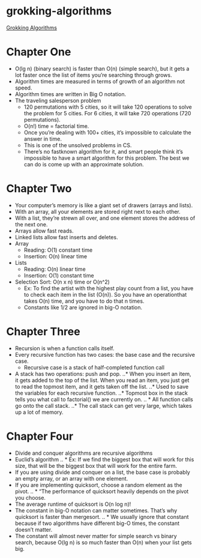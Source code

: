 # grokking-algorithms
[Grokking Algorithms](https://www.manning.com/books/grokking-algorithms)

# Chapter One

* O(lg n) (binary search) is faster than O(n) (simple search), but it gets a lot faster once the list of items you’re searching through grows.
* Algorithm times are measured in terms of growth of an algorithm not speed.
* Algorithm times are written in Big O notation.
* The traveling salesperson problem
  * 120 permutations with 5 cities, so it will take 120 operations to solve the problem for 5 cities. For 6 cities, it will take 720 operations (720 permutations).
  * O(n!) time = factorial time.
  * Once you’re dealing with 100+ cities, it’s impossible to calculate the answer in time.
  * This is one of the unsolved problems in CS.
  * There’s no fastknown algorithm for it, and smart people think it’s impossible to have a smart algorithm for this problem. The best we can do is come up with an approximate solution.

# Chapter Two
* Your computer’s memory is like a giant set of drawers (arrays and lists).
* With an array, all your elements are stored right next to each other.
* With a list, they’re strewn all over, and one element stores the address of the next one.
* Arrays allow fast reads.
* Linked lists allow fast inserts and deletes.
* Array
  * Reading: O(1) constant time
  * Insertion: O(n) linear time
* Lists
  * Reading: O(n) linear time
  * Insertion: O(1) constant time
* Selection Sort: O(n x n) time or O(n^2)
  * Ex: To find the artist with the highest play count from a list, you have to check each item in the list (O(n)). So you have an operationthat takes O(n) time, and you have to do that n times.
  * Constants like 1/2 are ignored in big-O notation.

# Chapter Three
* Recursion is when a function calls itself.
* Every recursive function has two cases: the base case and the recursive case.
  * Recursive case is a stack of half-completed function call
* A stack has two operations: push and pop.
..* When you insert an item, it gets added to the top of the list. When you read an item, you just get to read the topmost item, and it gets taken off the list.
..* Used to save the variables for each recursive function.
..* Topmost box in the stack tells you what call to factorial() we are currently on.
.. * All function calls go onto the call stack.
..* The call stack can get very large, which takes up a lot of memory.

# Chapter Four
* Divide and conquer algorithms are recursive algorithms
* Euclid’s algorithm
.. * Ex: If we find the biggest box that will work for this size, that will be the biggest box that will work for the entire farm.
* If you are using divide and conquer on a list, the base case is probably an empty array, or an array with one element.
* If you are implementing quicksort, choose a random element as the pivot.
.. * “The performance of quicksort heavily depends on the pivot you choose.
* The average runtime of quicksort is O(n log n)!
* The constant in big-O notation can matter sometimes. That’s why quicksort is faster than mergesort.
.. * We usually ignore that constant because if two algorithms have different big-O times, the constant doesn’t matter.
* The constant will almost never matter for simple search vs binary search, because O(lg n) is so much faster than O(n) when your list gets big.
